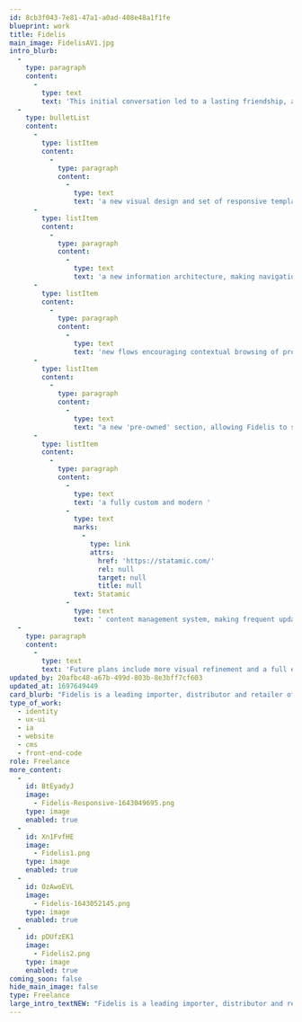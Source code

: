 ```yaml
---
id: 8cb3f043-7e81-47a1-a0ad-408e48a1f1fe
blueprint: work
title: Fidelis
main_image: FidelisAV1.jpg
intro_blurb:
  -
    type: paragraph
    content:
      -
        type: text
        text: 'This initial conversation led to a lasting friendship, and in exchange for a standing discount I made Fidelis a new site, comprised of:'
  -
    type: bulletList
    content:
      -
        type: listItem
        content:
          -
            type: paragraph
            content:
              -
                type: text
                text: 'a new visual design and set of responsive templates'
      -
        type: listItem
        content:
          -
            type: paragraph
            content:
              -
                type: text
                text: 'a new information architecture, making navigation far more intuitive'
      -
        type: listItem
        content:
          -
            type: paragraph
            content:
              -
                type: text
                text: 'new flows encouraging contextual browsing of products and services (the average visitor now visits upwards of ten pages; in a pandemic, this is as near to an in-store experience of browsing as you could hope for)'
      -
        type: listItem
        content:
          -
            type: paragraph
            content:
              -
                type: text
                text: "a new 'pre-owned' section, allowing Fidelis to sell this equipment directly (and forming an addictive incentive for customers to return to the site frequently)"
      -
        type: listItem
        content:
          -
            type: paragraph
            content:
              -
                type: text
                text: 'a fully custom and modern '
              -
                type: text
                marks:
                  -
                    type: link
                    attrs:
                      href: 'https://statamic.com/'
                      rel: null
                      target: null
                      title: null
                text: Statamic
              -
                type: text
                text: ' content management system, making frequent updates effortless.'
  -
    type: paragraph
    content:
      -
        type: text
        text: 'Future plans include more visual refinement and a full eCommerce solution.'
updated_by: 20afbc48-a67b-499d-803b-8e3bff7cf603
updated_at: 1697649449
card_blurb: "Fidelis is a leading importer, distributor and retailer of high-end 'audiophile' equipment, based in Nashua, NH."
type_of_work:
  - identity
  - ux-ui
  - ia
  - website
  - cms
  - front-end-code
role: Freelance
more_content:
  -
    id: BtEyadyJ
    image:
      - Fidelis-Responsive-1643049695.png
    type: image
    enabled: true
  -
    id: Xn1FvfHE
    image:
      - Fidelis1.png
    type: image
    enabled: true
  -
    id: OzAwoEVL
    image:
      - Fidelis-1643052145.png
    type: image
    enabled: true
  -
    id: pDUfzEK1
    image:
      - Fidelis2.png
    type: image
    enabled: true
coming_soon: false
hide_main_image: false
type: Freelance
large_intro_textNEW: "Fidelis is a leading importer, distributor and retailer of high-end 'audiophile' equipment based in Nashua, NH. I was buying a set of speakers there, and while paying happened to mention in passing (to the owner, it turned out) that the store's existing website didn't really match up to the quality and aesthetics of the products they sold."
---
```

